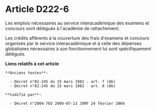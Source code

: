 # Article D222-6

Les emplois nécessaires au service interacadémique des examens et concours sont délégués à l'académie de rattachement.

Les crédits afférents à la couverture des frais d'examens et concours organisés par le service interacadémique et à celle des
dépenses globalisées nécessaires à son fonctionnement lui sont spécifiquement délégués.

**Liens relatifs à cet article**

	**Anciens textes**:

	  - Décret n°82-245 du 15 mars 1982 - art. 7 (Ab)
	  - Décret n°82-245 du 15 mars 1982 - art. 8 (Ab)

	**Codifié par**:

	  - Décret n°2004-703 2004-07-13 JORF 24 février 2004
